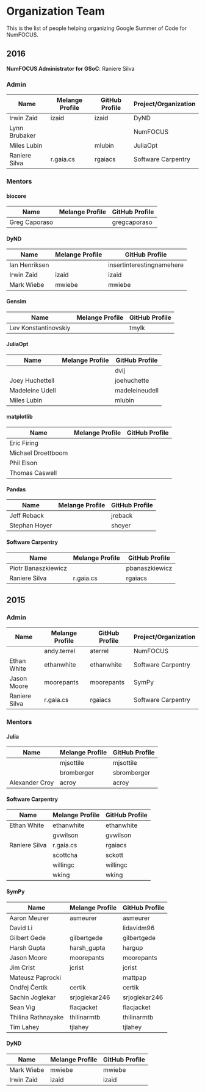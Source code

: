 # Organization Team

This is the list of people helping
organizing Google Summer of Code for NumFOCUS.

## 2016

**NumFOCUS Administrator for GSoC**: Raniere Silva

### Admin

| Name            | Melange Profile | GitHub Profile | Project/Organization |
|-----------------|-----------------|----------------|----------------------|
| Irwin Zaid      | izaid           | izaid          | DyND                 |
| Lynn Brubaker   |                 |                | NumFOCUS             |
| Miles Lubin     |                 | mlubin         | JuliaOpt             |
| Raniere Silva   | r.gaia.cs       | rgaiacs        | Software Carpentry   |

### Mentors

#### biocore

| Name               | Melange Profile | GitHub Profile |
|--------------------|-----------------|----------------|
| Greg Caporaso      |                 | gregcaporaso   |

#### DyND

| Name               | Melange Profile | GitHub Profile            |
|--------------------|-----------------|---------------------------|
| Ian Henriksen      |                 | insertinterestingnamehere |
| Irwin Zaid         | izaid           | izaid                     |
| Mark Wiebe         | mwiebe          | mwiebe                    |

#### Gensim

| Name                 | Melange Profile | GitHub Profile            |
|----------------------|-----------------|---------------------------|
| Lev Konstantinovskiy |                 | tmylk                     |

#### JuliaOpt

| Name               | Melange Profile | GitHub Profile |
|--------------------|-----------------|----------------|
|                    |                 | dvij           |
| Joey Huchettell    |                 | joehuchette    |
| Madeleine Udell    |                 | madeleineudell |
| Miles Lubin        |                 | mlubin         |

#### matplotlib

| Name               | Melange Profile | GitHub Profile |
|--------------------|-----------------|----------------|
| Eric Firing        |                 |                |
| Michael Droettboom |                 |                |
| Phil Elson         |                 |                |
| Thomas Caswell     |                 |                |

#### Pandas

| Name                | Melange Profile | GitHub Profile |
|---------------------|-----------------|----------------|
| Jeff Reback         |                 | jreback        |
| Stephan Hoyer       |                 | shoyer         |

#### Software Carpentry

| Name                | Melange Profile | GitHub Profile |
|---------------------|-----------------|----------------|
| Piotr Banaszkiewicz |                 | pbanaszkiewicz |
| Raniere Silva       | r.gaia.cs       | rgaiacs        |

## 2015

### Admin

| Name            | Melange Profile | GitHub Profile | Project/Organization |
|-----------------|-----------------|----------------|----------------------|
|                 | andy.terrel     | aterrel        | NumFOCUS             |
| Ethan White     | ethanwhite      | ethanwhite     | Software Carpentry   |
| Jason Moore     | moorepants      | moorepants     | SymPy                |
| Raniere Silva   | r.gaia.cs       | rgaiacs        | Software Carpentry   |

### Mentors

#### Julia

| Name            | Melange Profile | GitHub Profile |
|-----------------|-----------------|----------------|
|                 | mjsottile       | mjsottile      |
|                 | bromberger      | sbromberger    |
| Alexander Croy  | acroy           | acroy          |

#### Software Carpentry

| Name            | Melange Profile | GitHub Profile |
|-----------------|-----------------|----------------|
| Ethan White     | ethanwhite      | ethanwhite     |
|                 | gvwilson        | gvwilson       |
| Raniere Silva   | r.gaia.cs       | rgaiacs        |
|                 | scottcha        | sckott         |
|                 | willingc        | willingc       |
|                 | wking           | wking          |

#### SymPy

| Name               | Melange Profile | GitHub Profile |
|--------------------|-----------------|----------------|
| Aaron Meurer       | asmeurer        | asmeurer       |
| David Li           |                 | lidavidm96     |
| Gilbert Gede       | gilbertgede     | gilbertgede    |
| Harsh Gupta        | harsh_gupta     | hargup         |
| Jason Moore        | moorepants      | moorepants     |
| Jim Crist          | jcrist          | jcrist         |
| Mateusz Paprocki   |                 | mattpap        |
| Ondřej Čertík      | certik          | certik         |
| Sachin Joglekar    | srjoglekar246   | srjoglekar246  |
| Sean Vig           | flacjacket      | flacjacket     |
| Thilina Rathnayake | thilinarmtb     | thilinarmtb    |
| Tim Lahey          | tjlahey         | tjlahey        |

#### DyND

| Name               | Melange Profile | GitHub Profile |
|--------------------|-----------------|----------------|
| Mark Wiebe         | mwiebe          | mwiebe         |
| Irwin Zaid         | izaid           | izaid          |
